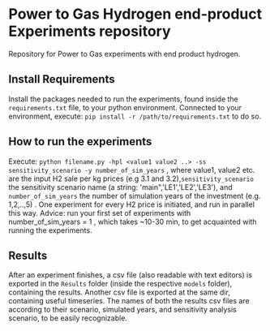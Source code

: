 # Power to Gas Hydrogen end-product Experiments repository
Repository for Power to Gas experiments with end product hydrogen.
## Install Requirements
Install the packages needed to run the experiments, found inside the ```requirements.txt``` file, to your python environment. Connected to your environment, execute:  ```pip install -r /path/to/requirements.txt``` to do so.

## How to run the experiments
Execute: ```python filename.py -hpl <value1 value2 ..> -ss sensitivity_scenario -y number_of_sim_years``` ,  where value1, value2 etc. are the input H2 sale per kg prices (e.g 3.1 and 3.2),```sensitivity_scenario``` the sensitivity scenario name (a string: 'main",'LE1','LE2','LE3'), and ```number_of_sim_years``` the number of simulation years of the investment (e.g. 1,2,..,5) . One experiment for every H2 price is initiated, and run in parallel this way.
Advice: run your first set of experiments with number_of_sim_years = 1 , which takes ~10-30 min, to get acquainted with running the experiments.

## Results
After an experiment finishes, a csv file (also readable with text editors) is exported in the  ```Results``` folder (inside the respective ```models``` folder), containing the results. Another csv file is exported at the same dir, containing useful timeseries.
The names of both the results csv files are according to their scenario, simulated years, and sensitivity analysis scenario, to be easily recognizable.
